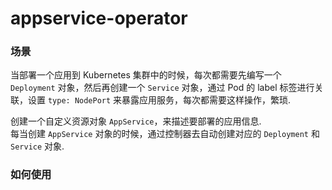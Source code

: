 appservice-operator
====================

### 场景

当部署一个应用到 Kubernetes 集群中的时候，每次都需要先编写一个 `Deployment` 对象，然后再创建一个 `Service` 对象，通过 Pod 的 label 标签进行关联，设置 `type: NodePort` 来暴露应用服务，每次都需要这样操作，繁琐.


创建一个自定义资源对象 `AppService`，来描述要部署的应用信息.  
每当创建 `AppService` 对象的时候，通过控制器去自动创建对应的 `Deployment` 和 `Service` 对象.


### 如何使用
